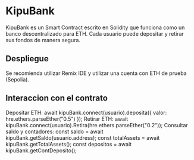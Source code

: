 # KipuBank 

KipuBank es un Smart Contract escrito en Solidity que funciona como un banco descentralizado para ETH. Cada usuario puede depositar y retirar sus fondos de manera segura.


##  Despliegue
Se recomienda utilizar Remix IDE y utilizar una cuenta con ETH de prueba (Sepolia).


##  Interaccion con el contrato
Depositar ETH: 
  await kipuBank.connect(usuario).deposita({ valor: hre.ethers.parseEther("0.5") });
Retirar ETH:
  await kipuBank.connect(usuario).Retira(hre.ethers.parseEther("0.2"));
Consultar saldo y contadores:
  const saldo = await kipuBank.getSaldo(usuario.address);
  const totalAssets = await kipuBank.getTotalAssets();
  const depositos = await kipuBank.getContDeposito();
